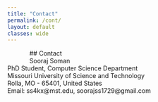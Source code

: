 ```yaml
---
title: "Contact"
permalink: /cont/
layout: default
classes: wide
---
```

<style>
.text-block {
    text-align: justify;
    text-indent: 50px;
</style>


<div class="text-block">
## Contact

<div style="font-size: 14px;">
  Sooraj Soman<br>
  PhD Student, Computer Science Department<br>
  Missouri University of Science and Technology<br>  
  Rolla, MO - 65401, United States<br>  
  Email: <a href="mailto:ss4kx@mst.edu" style="text-decoration: none;">ss4kx@mst.edu</a>, <a href="mailto:soorajss1729@gmail.com" style="text-decoration: none;">soorajss1729@gmail.com</a><br>
</div>
